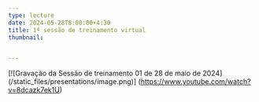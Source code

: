 ```yaml
---
type: lecture
date: 2024-05-28T8:00:00+4:30
title: 1ª sessão de treinamento virtual
thumbnail:


---
```


[![Gravação da Sessão de treinamento 01 de 28 de maio de 2024]
(/static_files/presentations/image.png)]
(https://www.youtube.com/watch?v=8dcazk7ek1U)
